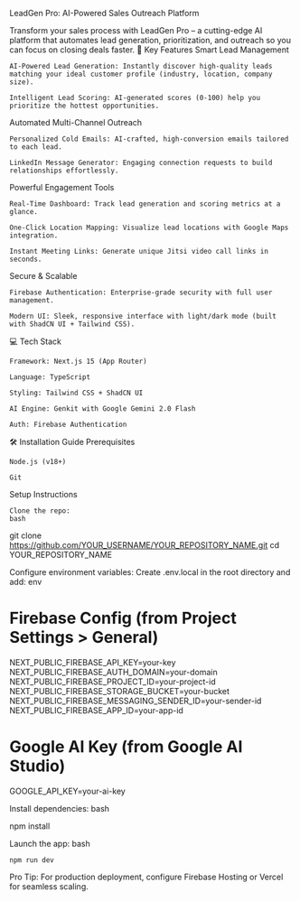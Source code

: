 LeadGen Pro: AI-Powered Sales Outreach Platform

Transform your sales process with LeadGen Pro – a cutting-edge AI platform that automates lead generation, prioritization, and outreach so you can focus on closing deals faster.
🚀 Key Features
Smart Lead Management

    AI-Powered Lead Generation: Instantly discover high-quality leads matching your ideal customer profile (industry, location, company size).

    Intelligent Lead Scoring: AI-generated scores (0-100) help you prioritize the hottest opportunities.

Automated Multi-Channel Outreach

    Personalized Cold Emails: AI-crafted, high-conversion emails tailored to each lead.

    LinkedIn Message Generator: Engaging connection requests to build relationships effortlessly.

Powerful Engagement Tools

    Real-Time Dashboard: Track lead generation and scoring metrics at a glance.

    One-Click Location Mapping: Visualize lead locations with Google Maps integration.

    Instant Meeting Links: Generate unique Jitsi video call links in seconds.

Secure & Scalable

    Firebase Authentication: Enterprise-grade security with full user management.

    Modern UI: Sleek, responsive interface with light/dark mode (built with ShadCN UI + Tailwind CSS).

💻 Tech Stack

    Framework: Next.js 15 (App Router)

    Language: TypeScript

    Styling: Tailwind CSS + ShadCN UI

    AI Engine: Genkit with Google Gemini 2.0 Flash

    Auth: Firebase Authentication

🛠️ Installation Guide
Prerequisites

    Node.js (v18+)

    Git

Setup Instructions

    Clone the repo:
    bash

git clone https://github.com/YOUR_USERNAME/YOUR_REPOSITORY_NAME.git
cd YOUR_REPOSITORY_NAME

Configure environment variables:
Create .env.local in the root directory and add:
env

# Firebase Config (from Project Settings > General)
NEXT_PUBLIC_FIREBASE_API_KEY=your-key
NEXT_PUBLIC_FIREBASE_AUTH_DOMAIN=your-domain
NEXT_PUBLIC_FIREBASE_PROJECT_ID=your-project-id
NEXT_PUBLIC_FIREBASE_STORAGE_BUCKET=your-bucket
NEXT_PUBLIC_FIREBASE_MESSAGING_SENDER_ID=your-sender-id
NEXT_PUBLIC_FIREBASE_APP_ID=your-app-id

# Google AI Key (from Google AI Studio)
GOOGLE_API_KEY=your-ai-key

Install dependencies:
bash

npm install

Launch the app:
bash

    npm run dev

Pro Tip: For production deployment, configure Firebase Hosting or Vercel for seamless scaling.
